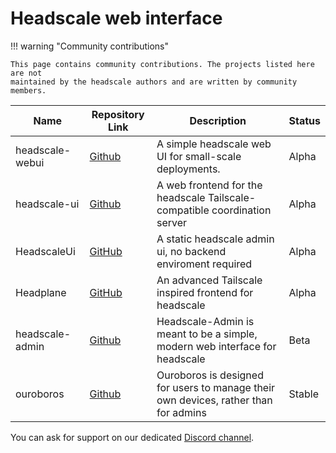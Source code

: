 # Headscale web interface

!!! warning "Community contributions"

    This page contains community contributions. The projects listed here are not
    maintained by the headscale authors and are written by community members.

| Name            | Repository Link                                         | Description                                                                         | Status |
| --------------- | ------------------------------------------------------- | ----------------------------------------------------------------------------------- | ------ |
| headscale-webui | [Github](https://github.com/ifargle/headscale-webui)    | A simple headscale web UI for small-scale deployments.                              | Alpha  |
| headscale-ui    | [Github](https://github.com/gurucomputing/headscale-ui) | A web frontend for the headscale Tailscale-compatible coordination server           | Alpha  |
| HeadscaleUi     | [GitHub](https://github.com/simcu/headscale-ui)         | A static headscale admin ui, no backend enviroment required                         | Alpha  |
| Headplane       | [GitHub](https://github.com/tale/headplane)             | An advanced Tailscale inspired frontend for headscale                               | Alpha  |
| headscale-admin | [Github](https://github.com/GoodiesHQ/headscale-admin)  | Headscale-Admin is meant to be a simple, modern web interface for headscale         | Beta   |
| ouroboros       | [Github](https://github.com/yellowsink/ouroboros)       | Ouroboros is designed for users to manage their own devices, rather than for admins | Stable |

You can ask for support on our dedicated [Discord channel](https://discord.com/channels/896711691637780480/1105842846386356294).
